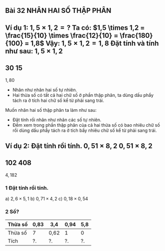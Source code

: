 ## Bài 32 NHÂN HAI SỐ THẬP PHÂN

Ví dụ 1: $1,5 \times 1,2 = \text{?}$
Ta có: $1,5 \times 1,2 = \frac{15}{10} \times \frac{12}{10} = \frac{180}{100} = 1,8$
Vậy: $1,5 \times 1,2 = 1,8$
Đặt tính và tính như sau:
   $1,5$
$\times\ 1,2$
----------
   $30$
   $15$
----------
   $1,80$
* Nhân như nhân hai số tự nhiên.
* Hai thừa số có tất cả hai chữ số ở phần thập phân, ta dùng dấu phẩy tách ra ở tích hai chữ số kể từ phải sang trái.

Muốn nhân hai số thập phân ta làm như sau:
* Đặt tính rồi nhân như nhân các số tự nhiên.
* Đếm xem trong phần thập phân của cả hai thừa số có bao nhiêu chữ số rồi dùng dấu phẩy tách ra ở tích bấy nhiêu chữ số kể từ phải sang trái.

Ví dụ 2: Đặt tính rồi tính.
$0,51 \times 8,2$
   $0,51$
$\times\ 8,2$
----------
   $102$
   $408$
----------
   $4,182$

### 1 Đặt tính rồi tính.
a) $2,6 \times 5,1$
b) $0,71 \times 4,2$
c) $0,18 \times 0,54$

### 2 Số?
| Thừa số | 0,83 | 3,4 | 0,94 | 5,8 |
|---|---|---|---|---|
| Thừa số | 7 | 0,62 | 1 | 0 |
| Tích | ?. | ?. | ?. | ?. |

